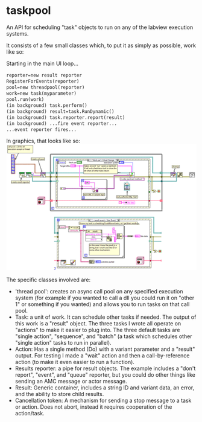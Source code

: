 # taskpool

An API for scheduling "task" objects to run on any of the labview execution systems.

It consists of a few small classes which, to put it as simply as possible, work like so:

Starting in the main UI loop...
```
reporter=new result reporter
RegisterForEvents(reporter)
pool=new threadpool(reporter)
work=new task(myparameter)
pool.run(work)
(in background) task.perform()
(in background) result=task.RunDynamic()
(in background) task.reporter.report(result)
(in background) ...fire event reporter...
...event reporter fires...
```

In graphics, that looks like so:
![Simple example](readmeimg.png)

The specific classes involved are:
- 'thread pool': creates an async call pool on any specified execution system (for example if you wanted to call a dll you could run it on "other 1" or something if you wanted) and allows you to run tasks on that call pool.
- Task: a unit of work. It can schedule other tasks if needed. The output of this work is a "result" object. The three tasks I wrote all operate on "actions" to make it easier to plug into. The three default tasks are "single action", "sequence", and "batch" (a task which schedules other "single action" tasks to run in parallel).
- Action: Has a single method (Do) with a variant parameter and a "result" output. For testing I made a "wait" action and then a call-by-reference action (to make it even easier to run a function).
- Results reporter: a pipe for result objects. The example includes a "don't report", "event", and "queue" reporter, but you could do other things like sending an AMC message or actor message.
- Result: Generic container, includes a string ID and variant data, an error, and the ability to store child results.
- Cancellation token: A mechanism for sending a stop message to a task or action. Does not abort, instead it requires cooperation of the action/task.
